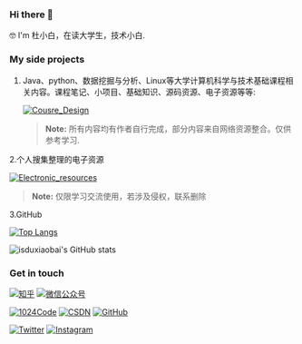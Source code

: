  ### Hi there 👋
 
 🤓 I'm 杜小白，在读大学生，技术小白.



### My side projects

1. Java、python、数据挖掘与分析、Linux等大学计算机科学与技术基础课程相关内容。课程笔记、小项目、基础知识、源码资源、电子资源等等:

    [![Cousre_Design](https://github-readme-stats.vercel.app/api/pin?username=isduxiaobai&repo=Cousre_Design&theme=radical)](https://github.com/isduxiaobai/Cousre_Design)

    > **Note:** 所有内容均有作者自行完成，部分内容来自网络资源整合。仅供参考学习.

2.个人搜集整理的电子资源

   [![Electronic_resources](https://github-readme-stats.vercel.app/api/pin?username=isduxiaobai&repo=Electronic_resources&theme=radical)](https://github.com/isduxiaobai/Electronic_resources)

   > **Note:** 仅限学习交流使用，若涉及侵权，联系删除

3.GitHub

   [![Top Langs](https://github-readme-stats.vercel.app/api/top-langs/?username=isduxiaobai&layout=compact)](https://github.com/isduxiaobai)

   ![isduxiaobai's GitHub stats](https://github-readme-stats.vercel.app/api?username=isduxiaobai&show_icons=true&theme=tokyonight)


### Get in touch

[![知乎](https://img.shields.io/badge/知乎-white?logo=zhihu)](https://www.zhihu.com/people/du-xiao-bai-62-79)
[![微信公众号](https://img.shields.io/badge/微信公众号-white?logo=wechat)](https://s1.ax1x.com/2022/12/02/zDPhAs.jpg)

 [![1024Code](https://img.shields.io/badge/1024Code-green)](https://1024code.com/5p2c5bC1)
[![CSDN](https://img.shields.io/badge/CSDN-orange)](https://blog.csdn.net/qq_43412080?spm=1010.2135.3001.5421)
[![GitHub](https://img.shields.io/badge/GitHub-grey?logo=github)](https://github.com/isduxiaobai)

[![Twitter](https://img.shields.io/badge/Twitter-white?logo=twitter)](https://twitter.com/duxiaobai5/)
[![Instagram](https://img.shields.io/badge/Instagram-white?logo=instagram)](https://www.instagram.com/duxiaobai1215/)
